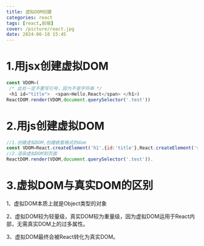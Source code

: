 ```yaml
---
title: 虚拟DOM创建
categories: react
tags: [react,前端]
cover: /picture/react.jpg
date: 2024-06-18 15:45
---
```



# 1.用jsx创建虚拟DOM

```javascript
const VDOM=(
 /* 此处一定不要写引号，因为不是字符串 */
 <h1 id="title">  <span>Hello,React</span> </h1>)
ReactDOM.render(VDOM,document.querySelector('.test'))
```

# 2.用js创建虚拟DOM

```javascript
//1.创建虚拟DOM,创建嵌套格式的dom
const VDOM=React.createElement('h1',{id:'title'},React.createElement('span',{},'hello,React'))
//2.渲染虚拟DOM到页面
ReactDOM.render(VDOM,document.querySelector('.test')).
```

# 3.虚拟DOM与真实DOM的区别

1、虚拟DOM本质上就是Object类型的对象

2、虚拟DOM较为轻量级，真实DOM较为重量级，因为虚拟DOM运用于React内部，无需真实DOM上的过多属性。

3、虚拟DOM最终会被React转化为真实DOM。


